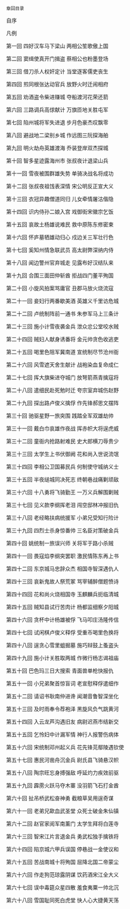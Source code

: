     章回目录 

 自序

 凡例

 第一回 四好汉车马下梁山 两相公笙歌傲上国

 第二回 窦缉使真开门揖盗 蔡相公也粉墨登场

 第三回 借刀杀人权奸定计 当堂逐客儒吏丧生

 第四回 煎同根张达动官兵 放野火时迁闹相府

 第五回 劝酒盗令柴进赚城 夺船渡河花荣还箭

 第六回 三路调兵高俅献计 万旗匝地关胜屯军

 第七回 陷州城将军失进退 步月色豪杰叹飘零

 第八回 避战地二梁别乡城 作远图三阮探海舶

 第九回 明火劫舟英雄渡海 乔装登岸双杰探城

 第十回 智多星迹露海州市 张叔夜计退梁山兵

 第十一回 雪夜被围群雄失势 单骑决战名将成功

 第十二回 张叔夜祖饯表深情 宋公明反正宣大义

 第十三回 衣冠异趣僧道同归 儿女牵情屠沽偕隐

 第十四回 识内侍孙二娘入宫 戏御街宋徽宗乞饭

 第十五回 哀故土杨雄说难民 救中原陈东修密柬

 第十六回 怀庐墓牺雄动归心 戍边关三军壮行色

 第十七回 奚知州情急联武员 高太尉弊深纳内侍

 第十八回 闻边警州官弃城走 见露布好汉结队来

 第十九回 合围三面田仲斩酋 拒战四门董平殉国

 第二十回 小旋风拍案骂庸官 丑郡马放火烧流寇

 第二十一回 妾妇行两番歇美酒 英雄义千里访危城

 第二十二回 卢统制阵前一通书 朱参军马上三条计

 第二十三回 施小计雪夜袭金兵 泄众忿公堂咬水贼

 第二十四回 贼妇人献身诱番将 金元帅贪色收逃吏

 第二十五回 喝里色阻军冀南道 宣统制尽节沧州衙

 第二十六回 风雪遮天舍生献计 战袍染血复命成仁

 第二十七回 挥大旗柴进夺城门 放弩箭燕青擒寇将

 第二十八回 遣细民赴死勉时迁 夸宗室弃城伤赵野

 第二十九回 探出路卢俊义擒俘 作先锋郝思文摆阵

 第三十回 驰驱星野一旅突围 践踏全军双雄劫帅

 第三十一回 戴白巾哀雄作夜战 挥赤帜大将逞虎威

 第三十二回 童衙内抢路射难民 史大郎横刀辱贵少

 第三十三回 太学生上书伏御阙 花和尚入世说流氓

 第三十四回 李相公卫国募民兵 何制使守城纳义士

 第三十五回 半夜缒城同决死志 终朝巷战痛剿顽敌

 第三十六回 十八勇将飞骑勤王 一万义兵解围剿贼

 第三十七回 见义款李纲挥老泪 闯空邸林冲报旧仇

 第三十八回 老经略扶病统援军 小弟兄受知行险计

 第三十九回 四烈士杀身惊番帅 三名臣对策破金兵

 第四十回 姚统制一旅误兴师 关将军于路小杀贼

 第四十一回 畏寇焰李纲突罢职 激民情陈东再上书

 第四十二回 东京城马忠辞众杰 相国寺智深遇仇人

 第四十三回 哀新鬼故人祭荒冢 骂宰辅醉僧题愤诗

 第四十四回 花和尚火烧相国寺 玉麒麟兵扼临清城

 第四十五回 贼知县试行苦肉计 杨都监细察夕阳城

 第四十六回 贪杯中计杨雄被俘 飞马叩庄汤隆传信

 第四十七回 试闲棋卢俊义释俘 受重币喝里色换将

 第四十八回 逞贪心雪里蛆掘墓 施巧辩鼓上蚤盗头

 第四十九回 施小计关胜取两城 作微行杨志谒祖庙

 第五十回 巴色玛三日大搜索 青面兽单枪快报仇

 第五十一回 小兄弟聚首惊盲词 老宣慰释俘遣细作

 第五十二回 请诏书耿南仲进谗 闻潮音鲁智深坐化

 第五十三回 及时雨奉令荐袍泽 黑旋风负气跳黄河

 第五十四回 入云龙芦沟遇旧友 病尉迟燕市结新交

 第五十五回 乞怜妇中计漏军情 神行人报警伤病体

 第五十六回 宋统制邓州起义兵 花先锋芫鄢陵遇钦使

 第五十七回 惠民河凿舟沉金兵 尉氏县飞骑悬汉帜

 第五十八回 陶宗旺忘身搏强敌 呼延灼力疾效前驱

 第五十九回 霹雳火跃马夺木寨 没羽箭飞石打金酋

 第六十回 扯吊桥武松奋神勇 截粮草吴用逞奇谋

 第六十一回 老弟兄歃血武圣堂 众死士破金朱仙镇

 第六十二回 赵官家阅军南薰门 太学生拜将白莲寺

 第六十三回 智宋江片言退金兵 勇武松独手擒铁将

 第六十四回 陷京城六甲兵误国 停巷战一金使议和

 第六十五回 苦战南城十将殉国 屈降北国二帝蒙尘

 第六十六回 作走狗范琼露阴谋 饮药酒宋江全大义

 第六十七回 误中毒筵众星四散 羞食夷粟一帅北沉

 第六十八回 雪国耻同死白虎堂 快人心大捷黄天荡

